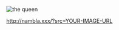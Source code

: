 ![the queen](http://nambla.xxx/?src=http://www.librarising.com/astrology/celebs/images2/QR/queenelizabethii.jpg)

http://nambla.xxx/?src=YOUR-IMAGE-URL
